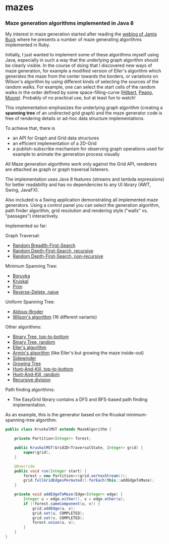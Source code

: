 # mazes

### Maze generation algorithms implemented in Java 8

My interest in maze generation started after reading the [weblog of Jamis Buck](http://weblog.jamisbuck.org/archives.html) where he presents a number of maze generating algorithms implemented in Ruby.

Initially, I just wanted to implement some of these algorithms myself using Java, especially in such a way that the underlying graph algorithm should be clearly visible. In the course of doing that I discovered new ways of maze generation, for example a modified version of Eller's algorithm which generates the maze from the center towards the borders, or variations on Wilson's algorithm by using different kinds of selecting the sources of the random walks. For example, one can select the start cells of the random walks in the order defined by some space-filling-curve ([Hilbert](EasyGrid/src/de/amr/easy/grid/curves/HilbertCurve.java), [Peano](EasyGrid/src/de/amr/easy/grid/curves/PeanoCurve.java), [Moore](EasyGrid/src/de/amr/easy/grid/curves/MooreLCurve.java)). Probably of no practical use, but at least fun to watch!

This implementation emphasizes the underlying graph algorithm (creating a **spanning tree** of an undirected grid graph) and the maze generator code is free of rendering details or ad-hoc data structure implementations.

To achieve that, there is
- an API for Graph and Grid data structures 
- an efficient implementation of a 2D-Grid
- a publish-subscribe mechanism for observing graph operations used for example to animate the generation process visually

All Maze generation algorithms work only against the Grid API, renderers are attached as graph or graph traversal listeners.

The implementation uses Java 8 features (streams and lambda expressions) for better readability and has no dependencies to any UI library (AWT, Swing, JavaFX).

Also included is a Swing application demonstrating all implemented maze generators. Using a control panel you can select the generation algorithm, path finder algorithm, grid resolution and rendering style ("walls" vs. "passages") interactively.

Implemented so far:

Graph Traversal:
- [Random Breadth-First-Search](EasyMaze/src/de/amr/easy/maze/alg/RandomBFS.java)
- [Random Depth-First-Search, recursive](EasyMaze/src/de/amr/easy/maze/alg/IterativeDFS.java)
- [Random Depth-First-Search, non-recursive](EasyMaze/src/de/amr/easy/maze/alg/RecursiveDFS.java)

Minimum Spanning Tree: 
- [Boruvka](EasyMaze/src/de/amr/easy/maze/alg/mst/BoruvkaMST.java)
- [Kruskal](EasyMaze/src/de/amr/easy/maze/alg/mst/KruskalMST.java)
- [Prim](EasyMaze/src/de/amr/easy/maze/alg/mst/PrimMST.java)
- [Reverse-Delete, naive](EasyMaze/src/de/amr/easy/maze/alg/mst/ReverseDeleteMST.java)

Uniform Spanning Tree:
- [Aldous-Broder](EasyMaze/src/de/amr/easy/maze/alg/AldousBroderUST.java)
- [Wilson's algorithm](EasyMaze/src/de/amr/easy/maze/alg/wilson) (16 different variants)

Other algorithms:
- [Binary Tree, top-to-bottom](EasyMaze/src/de/amr/easy/maze/alg/BinaryTree.java)
- [Binary Tree, random](EasyMaze/src/de/amr/easy/maze/alg/BinaryTreeRandom.java)
- [Eller's algorithm](EasyMaze/src/de/amr/easy/maze/alg/Eller.java)
- [Armin's algorithm](EasyMaze/src/de/amr/easy/maze/alg/EllerInsideOut.java) (like Eller's but growing the maze inside-out)
- [Sidewinder](EasyMaze/src/de/amr/easy/maze/alg/Sidewinder.java)
- [Growing Tree](EasyMaze/src/de/amr/easy/maze/alg/GrowingTree.java)
- [Hunt-And-Kill, top-to-bottom](EasyMaze/src/de/amr/easy/maze/alg/HuntAndKill.java)
- [Hunt-And-Kill, random](EasyMaze/src/de/amr/easy/maze/alg/HuntAndKillRandom.java)
- [Recursive division](EasyMaze/src/de/amr/easy/maze/alg/RecursiveDivision.java)

Path finding algorithms:
- The EasyGrid library contains a DFS and BFS-based path finding implementation.

As an example, this is the generator based on the Kruskal minimum-spanning-tree algorithm:

```java
public class KruskalMST extends MazeAlgorithm {

	private Partition<Integer> forest;

	public KruskalMST(Grid2D<TraversalState, Integer> grid) {
		super(grid);
	}

	@Override
	public void run(Integer start) {
		forest = new Partition<>(grid.vertexStream());
		grid.fullGridEdgesPermuted().forEach(this::addEdgeToMaze);
	}

	private void addEdgeToMaze(Edge<Integer> edge) {
		Integer u = edge.either(), v = edge.other(u);
		if (!forest.sameComponent(u, v)) {
			grid.addEdge(u, v);
			grid.set(u, COMPLETED);
			grid.set(v, COMPLETED);
			forest.union(u, v);
		}
	}
}
```
